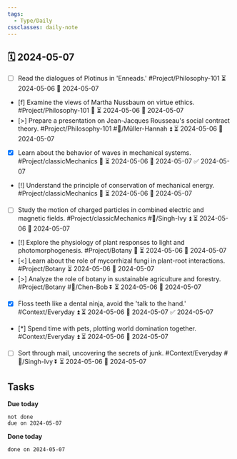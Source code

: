 ```yaml
---
tags:
  - Type/Daily
cssclasses: daily-note
---
```


## 🗓️ 2024-05-07

- [ ] Read the dialogues of Plotinus in 'Enneads.' #Project/Philosophy-101 ⏳ 2024-05-06 📅 2024-05-07
- [f] Examine the views of Martha Nussbaum on virtue ethics. #Project/Philosophy-101 🔽 ⏳ 2024-05-06 📅 2024-05-07
- [>] Prepare a presentation on Jean-Jacques Rousseau's social contract theory. #Project/Philosophy-101 #👤/Müller-Hannah ⏫ ⏳ 2024-05-06 📅 2024-05-07
- [x] Learn about the behavior of waves in mechanical systems. #Project/classicMechanics 🔽 ⏳ 2024-05-06 📅 2024-05-07 ✅ 2024-05-07
- [!] Understand the principle of conservation of mechanical energy. #Project/classicMechanics 🔺 ⏳ 2024-05-06 📅 2024-05-07
- [ ] Study the motion of charged particles in combined electric and magnetic fields. #Project/classicMechanics #👤/Singh-Ivy ⏫ ⏳ 2024-05-06 📅 2024-05-07
- [!] Explore the physiology of plant responses to light and photomorphogenesis. #Project/Botany 🔺 ⏳ 2024-05-06 📅 2024-05-07
- [<] Learn about the role of mycorrhizal fungi in plant-root interactions. #Project/Botany ⏳ 2024-05-06 📅 2024-05-07
- [>] Analyze the role of botany in sustainable agriculture and forestry. #Project/Botany #👤/Chen-Bob ⏬ ⏳ 2024-05-06 📅 2024-05-07
- [x] Floss teeth like a dental ninja, avoid the 'talk to the hand.' #Context/Everyday ⏫ ⏳ 2024-05-06 📅 2024-05-07 ✅ 2024-05-07
- [*] Spend time with pets, plotting world domination together. #Context/Everyday ⏫ ⏳ 2024-05-06 📅 2024-05-07
- [ ] Sort through mail, uncovering the secrets of junk. #Context/Everyday #👤/Singh-Ivy ⏬ ⏳ 2024-05-06 📅 2024-05-07

## Tasks

**Due today**

```tasks
not done
due on 2024-05-07
```

**Done today**

```tasks
done on 2024-05-07
```
            